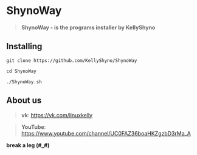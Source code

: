 # ShynoWay

> **ShynoWay - is the programs installer by KellyShyno**

## Installing

`git clone https://github.com/KellyShyno/ShynoWay`

`cd ShynoWay`

`./ShynoWay.sh`

## About us

> **vk**: <https://vk.com/linuxkelly>

> **YouTube**: <https://www.youtube.com/channel/UC0FAZ36boaHKZgzbD3rMa_A>

**break a leg (#_#)**
